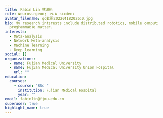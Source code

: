 ```yaml
---
title: Fabin Lin 林法彬
role: Neurosurgeon;  M.D student
avatar_filename: qq截图20220418202610.jpg
bio: My research interests include distributed robotics, mobile computing and
  programmable matter.
interests:
  - Meta-analysis
  - Network Meta-analysis
  - Machine learning
  - Deep learning
social: []
organizations:
  - name: Fujian Medical University
  - name: Fujian Medical University Union Hospital
    url: ""
education:
  courses:
    - course: "BSc "
      institution: Fujian Medical Hospital
      year: ""
email: fabinlin@fjmu.edu.cn
superuser: true
highlight_name: true
---
```

